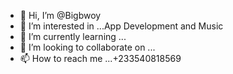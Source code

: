 - 👋 Hi, I’m @Bigbwoy
- 👀 I’m interested in ...App Development and Music
- 🌱 I’m currently learning ...
- 💞️ I’m looking to collaborate on ...
- 📫 How to reach me ...+233540818569

<!---
Bigbwoy/Bigbwoy is a ✨ special ✨ repository because its `README.md` (this file) appears on your GitHub profile.
You can click the Preview link to take a look at your changes.
--->
